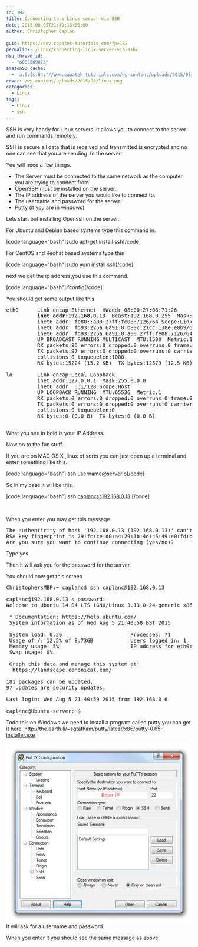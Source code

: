 ```yaml
---
id: 182
title: Connecting to a Linux server via SSH
date: 2015-08-05T21:49:16+00:00
author: Christopher Caplan

guid: https://dev.capatek-tutorials.com/?p=182
permalink: /linux/connecting-linux-server-via-ssh/
dsq_thread_id:
  - "6082569073"
amazonS3_cache:
  - 'a:6:{s:64:"//www.capatek-tutorials.com/wp-content/uploads/2015/08/PuTTY.png";i:205;s:72:"//www.capatek-tutorials.com/wp-content/uploads/2015/08/PuTTY-300x290.png";i:205;s:64:"//www.Capatek-tutorials.com/wp-content/uploads/2015/08/PuTTY.png";i:205;s:72:"//www.Capatek-tutorials.com/wp-content/uploads/2015/08/PuTTY-300x290.png";i:205;s:64:"//dev.capatek-tutorials.com/wp-content/uploads/2015/08/PuTTY.png";i:205;s:72:"//dev.capatek-tutorials.com/wp-content/uploads/2015/08/PuTTY-300x290.png";i:205;}'
cover: /wp-content/uploads/2015/08/linux.png
categories:
  - Linux
tags:
  - Linux
  - ssh
---
```

SSH is very handy for Linux servers. It allows you to connect to the server and run commands remotely.

SSH is secure all data that is received and transmitted is encrypted and no one can see that you are sending  to the server.

You will need a few things.
<ul>
	<li>The Server must be connected to the same network as the computer you are trying to connect from</li>
	<li>OpenSSH must be installed on the server.</li>
	<li>The IP address of the server you would like to connect to.</li>
	<li>The username and password for the server.</li>
	<li>Putty (if you are in windows)</li>
</ul>
Lets start but installing Openssh on the server.

For Ubuntu and Debian based systems type this command in.

[code language="bash"]sudo apt-get install ssh[/code]

For CentOS and Redhat based systems type this

[code language="bash"]sudo yum install ssh[/code]

next we get the ip address,you use this command.

[code language="bash"]ifconfig[/code]

You should get some output like this
<pre>eth0      Link encap:Ethernet  HWaddr 08:00:27:08:71:26
          <strong>inet addr:192.168.0.13</strong>  Bcast:192.168.0.255  Mask:255.255.255.0
          inet6 addr: fe80::a00:27ff:fe08:7126/64 Scope:Link
          inet6 addr: fd93:225a:6a91:0:b80c:21cc:138e:e0b9/64 Scope:Global
          inet6 addr: fd93:225a:6a91:0:a00:27ff:fe08:7126/64 Scope:Global
          UP BROADCAST RUNNING MULTICAST  MTU:1500  Metric:1
          RX packets:96 errors:0 dropped:0 overruns:0 frame:0
          TX packets:97 errors:0 dropped:0 overruns:0 carrier:0
          collisions:0 txqueuelen:1000
          RX bytes:15224 (15.2 KB)  TX bytes:12579 (12.5 KB)

lo        Link encap:Local Loopback
          inet addr:127.0.0.1  Mask:255.0.0.0
          inet6 addr: ::1/128 Scope:Host
          UP LOOPBACK RUNNING  MTU:65536  Metric:1
          RX packets:0 errors:0 dropped:0 overruns:0 frame:0
          TX packets:0 errors:0 dropped:0 overruns:0 carrier:0
          collisions:0 txqueuelen:0
          RX bytes:0 (0.0 B)  TX bytes:0 (0.0 B)

</pre>
What you see in bold is your IP Address.

Now on to the fun stuff.

If you are on MAC OS X ,linux of sorts you can just open up a terminal and enter something like this.

[code language="bash"] ssh username@serverip[/code]

So in my case it will be this.

[code language="bash"] ssh caplanc@192.168.0.13 [/code]

&nbsp;

When you enter you may get this message
<pre>The authenticity of host '192.168.0.13 (192.168.0.13)' can't be established.
RSA key fingerprint is 79:fc:ce:d0:a4:29:1b:4d:45:49:e0:fd:b8:71:bb:5e.
Are you sure you want to continue connecting (yes/no)?
</pre>
Type yes

Then it will ask you for the password for the server.

You should now get this screen
<pre>ChristophersMBP:~ caplanc$ ssh caplanc@192.168.0.13

caplanc@192.168.0.13's password:
Welcome to Ubuntu 14.04 LTS (GNU/Linux 3.13.0-24-generic x86_64)

 * Documentation: https://help.ubuntu.com/
 System information as of Wed Aug 5 21:40:58 BST 2015

 System load: 0.26                      Processes: 71
 Usage of /: 12.5% of 8.73GB            Users logged in: 1
 Memory usage: 5%                       IP address for eth0: 192.168.0.13 ]
 Swap usage: 0%

 Graph this data and manage this system at:
  https://landscape.canonical.com/

181 packages can be updated.
97 updates are security updates.

Last login: Wed Aug 5 21:40:59 2015 from 192.168.0.6

caplanc@Ubuntu-server:~$
</pre>
Todo this on Windows we need to install a program called putty you can get it here.
<a href="http://the.earth.li/~sgtatham/putty/latest/x86/putty-0.65-installer.exe">http://the.earth.li/~sgtatham/putty/latest/x86/putty-0.65-installer.exe</a>

<a href="/wp-content/uploads/2015/08/PuTTY.png"><img class=" size-full wp-image-205 aligncenter" src="/wp-content/uploads/2015/08/PuTTY.png" alt="PuTTY" /></a>
It will ask for a username and password.

When you enter it you should see the same message as above.
